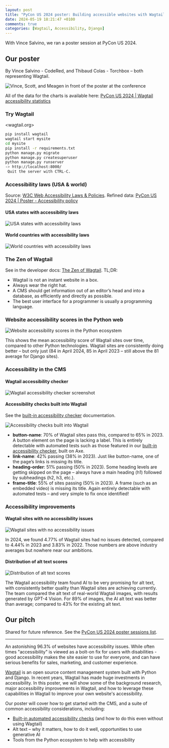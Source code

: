 ```yaml
---
layout: post
title: "PyCon US 2024 poster: Building accessible websites with Wagtail and Django"
date: 2024-05-19 18:21:47 +0100
comments: true
categories: [Wagtail, Accessibility, Django]
---
```


With Vince Salvino, we ran a poster session at PyCon US 2024.

<!-- more -->

## Our poster

By Vince Salvino - CodeRed, and Thibaud Colas - Torchbox – both representing Wagtail.

![Vince, Scott, and Meagen in front of the poster at the conference](/images/blog/pycon-us-2024-poster-accessible-websites/vince_scott_meagen_in_front_of_the_poster.webp)

All of the data for the charts is available here: [PyCon US 2024 | Wagtail accessibility statistics](https://docs.google.com/spreadsheets/d/1RajyVWKlCFlcZg_kYSLNhE8I26hE7ZWRfhga_QvZC4Y/edit?usp=sharing)

### Try Wagtail

<wagtail.org>

```bash
pip install wagtail
wagtail start mysite
cd mysite
pip install -r requirements.txt
python manage.py migrate
python manage.py createsuperuser
python manage.py runserver
-> http://localhost:8000/
 Quit the server with CTRL-C.
```

### Accessibility laws (USA & world)

Source: [W3C Web Accessibility Laws & Policies](https://www.w3.org/WAI/policies/). Refined data: [PyCon US 2024 | Poster - Accessibility policy](https://docs.google.com/spreadsheets/d/1RajyVWKlCFlcZg_kYSLNhE8I26hE7ZWRfhga_QvZC4Y/edit?gid=1304246423#gid=1304246423)

#### USA states with accessibility laws

![USA states with accessibility laws](/images/blog/pycon-us-2024-poster-accessible-websites/USA%20states%20with%20accessibility%20laws.png)

#### World countries with accessibility laws

![World countries with accessibility laws](/images/blog/pycon-us-2024-poster-accessible-websites/World%20countries%20with%20accessibility%20laws.png)

### The Zen of Wagtail

See in the developer docs: [The Zen of Wagtail](https://docs.wagtail.org/en/stable/getting_started/the_zen_of_wagtail.html). TL;DR:

- Wagtail is not an instant website in a box.
- Always wear the right hat.
- A CMS should get information out of an editor’s head and into a database, as efficiently and directly as possible.
- The best user interface for a programmer is usually a programming language.

### Website accessibility scores in the Python web

![Website accessibility scores in the Python ecosystem](/images/blog/pycon-us-2024-poster-accessible-websites/Website%20accessibility%20scores%20in%20the%20Python%20ecosystem.png)

This shows the mean accessibility score of Wagtail sites over time, compared to other Python technologies. Wagtail sites are consistently doing better – but only just (84 in April 2024, 85 in April 2023 – still above the 81 average for Django sites).

### Accessibility in the CMS

#### Wagtail accessibility checker

![Wagtail accessibility checker screenshot](/images/blog/pycon-us-2024-poster-accessible-websites/Wagtail%20accessibility%20checker%20screenshot.png)

#### Accessibility checks built into Wagtail

See the [built-in accessibility checker](https://docs.wagtail.org/en/stable/advanced_topics/accessibility_considerations.html#built-in-accessibility-checker) documentation.

![Accessibility checks built into Wagtail](/images/blog/pycon-us-2024-poster-accessible-websites/Accessibility%20checks%20built%20into%20Wagtail.png)

- **button-name**: 70% of Wagtail sites pass this, compared to 65% in 2023. A button element on the page is lacking a label. This is entirely detectable with automated tests such as those featured in our [built-in accessibility checker](https://wagtail.org/blog/introducing-wagtails-new-accessibility-checker/), built on Axe.
- **link-name**: 42% passing (38% in 2023). Just like button-name, one of the page’s links is missing its title.
- **heading-order**: 51% passing (50% in 2023). Some heading levels are getting skipped on the page – always have a main heading (h1) followed by subheadings (h2, h3, etc.).
- **frame-title**: 55% of sites passing (50% in 2023). A frame (such as an embedded video) is missing its title. Again entirely detectable with automated tests – and very simple to fix once identified!

### Accessibility improvements

#### Wagtail sites with no accessibility issues

![Wagtail sites with no accessibility issues](/images/blog/pycon-us-2024-poster-accessible-websites/Wagtail%20sites%20with%20no%20accessibility%20issues.png)

In 2024, we found 4.77% of Wagtail sites had no issues detected, compared to 4.44% in 2023 and 3.83% in 2022. Those numbers are above industry averages but nowhere near our ambitions.

#### Distribution of alt text scores

![Distribution of alt text scores](/images/blog/pycon-us-2024-poster-accessible-websites/Distribution%20of%20alt%20text%20scores.png)

The Wagtail accessibility team found AI to be very promising for alt text, with consistently better quality than Wagtail sites are achieving currently. The team compared the alt text of real-world Wagtail images, with results generated by GPT-4 Vision. For 89% of images, the AI alt text was better than average; compared to 43% for the existing alt text.

## Our pitch

Shared for future reference. See the [PyCon US 2024 poster sessions list](https://us.pycon.org/2024/schedule/posters/list/).

---

An astonishing 96.3% of websites have accessibility issues. While often times "accessibility" is viewed as a bolt-on fix for users with disabilities - good accessibility makes the site easier to use for everyone, and can have serious benefits for sales, marketing, and customer experience.

[Wagtail](https://wagtail.org/) is an open source content management system built with Python and Django. In recent years, Wagtail has made huge investments in accessibility. In this poster, we will show some of the background research, major accessibility improvements in Wagtail, and how to leverage these capabilities in Wagtail to improve your own website's accessibility.

Our poster will cover how to get started with the CMS, and a suite of common accessibility considerations, including:

- [Built-in automated accessibility checks](https://us.pycon.org/2024/schedule/posters/list/) (and how to do this even without using Wagtail)
- Alt text – why it matters, how to do it well, opportunities to use generative AI
- Tools from the Python ecosystem to help with accessibility
